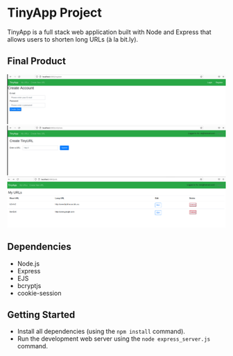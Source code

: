 # TinyApp Project

TinyApp is a full stack web application built with Node and Express that allows users to shorten long URLs (à la bit.ly).

## Final Product

!["Screenshot of register page"](https://github.com/AndrewGalatsan/tinyapp/blob/master/docs/register.png?raw=true)
!["Screenshot of urls new page"](https://github.com/AndrewGalatsan/tinyapp/blob/master/docs/new.png?raw=true)
!["Screenshot of urls page"](https://github.com/AndrewGalatsan/tinyapp/blob/master/docs/urls.png?raw=true)

## Dependencies

- Node.js
- Express
- EJS
- bcryptjs
- cookie-session

## Getting Started

- Install all dependencies (using the `npm install` command).
- Run the development web server using the `node express_server.js` command.